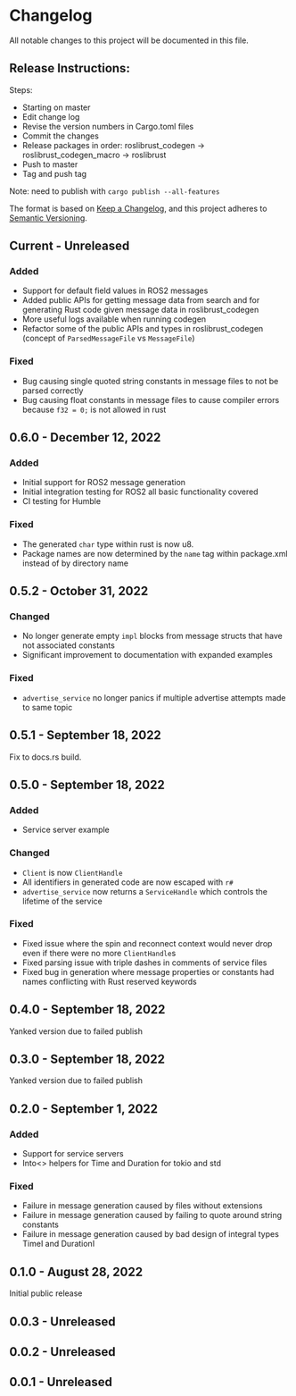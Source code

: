 # Changelog
All notable changes to this project will be documented in this file.

## Release Instructions:
Steps:
- Starting on master
- Edit change log
- Revise the version numbers in Cargo.toml files
- Commit the changes
- Release packages in order: roslibrust_codegen -> roslibrust_codegen_macro -> roslibrust
- Push to master
- Tag and push tag

Note: need to publish with `cargo publish --all-features`

The format is based on [Keep a Changelog](https://keepachangelog.com/en/1.0.0/),
and this project adheres to [Semantic Versioning](https://semver.org/spec/v2.0.0.html).

## Current - Unreleased

### Added
 - Support for default field values in ROS2 messages
 - Added public APIs for getting message data from search and for generating Rust code given message data in roslibrust_codegen
 - More useful logs available when running codegen
 - Refactor some of the public APIs and types in roslibrust_codegen (concept of `ParsedMessageFile` vs `MessageFile`)

### Fixed
 - Bug causing single quoted string constants in message files to not be parsed correctly
 - Bug causing float constants in message files to cause compiler errors because `f32 = 0;` is not allowed in rust

## 0.6.0 - December 12, 2022

### Added
 - Initial support for ROS2 message generation
 - Initial integration testing for ROS2 all basic functionality covered
 - CI testing for Humble

### Fixed
 - The generated `char` type within rust is now u8.
 - Package names are now determined by the `name` tag within package.xml instead of by directory name

## 0.5.2 - October 31, 2022

### Changed
 - No longer generate empty `impl` blocks from message structs that have not associated constants
 - Significant improvement to documentation with expanded examples

### Fixed
 - `advertise_service` no longer panics if multiple advertise attempts made to same topic

## 0.5.1 - September 18, 2022
Fix to docs.rs build.

## 0.5.0 - September 18, 2022

### Added
 - Service server example

### Changed
 - `Client` is now `ClientHandle`
 - All identifiers in generated code are now escaped with `r#`
 - `advertise_service` now returns a `ServiceHandle` which controls the lifetime of the service

### Fixed
 - Fixed issue where the spin and reconnect context would never drop even if there were no more `ClientHandle`s
 - Fixed parsing issue with triple dashes in comments of service files
 - Fixed bug in generation where message properties or constants had names conflicting with Rust reserved keywords

## 0.4.0 - September 18, 2022
Yanked version due to failed publish

## 0.3.0 - September 18, 2022
Yanked version due to failed publish

## 0.2.0 - September 1, 2022

### Added
 - Support for service servers
 - Into<> helpers for Time and Duration for tokio and std

### Fixed
 - Failure in message generation caused by files without extensions
 - Failure in message generation caused by failing to quote around string constants
 - Failure in message generation caused by bad design of integral types TimeI and DurationI

## 0.1.0 - August 28, 2022
Initial public release

## 0.0.3 - Unreleased

## 0.0.2 - Unreleased

## 0.0.1 - Unreleased
